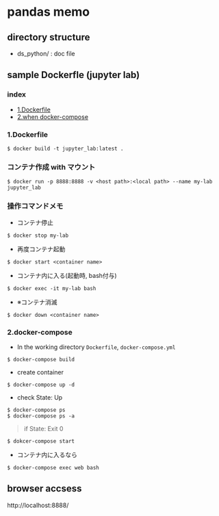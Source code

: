 # pandas memo
## directory structure
-  ds_python/ : doc file

## sample Dockerfle (jupyter lab)

### index
- [1.Dockerfile](#1dockerfile)
- [2.when docker-compose](#2docker-compose)

### 1.Dockerfile
```
$ docker build -t jupyter_lab:latest .
```

### コンテナ作成 with マウント
```
$ docker run -p 8888:8888 -v <host path>:<local path> --name my-lab jupyter_lab
```

### 操作コマンドメモ
- コンテナ停止
```
$ docker stop my-lab
```
- 再度コンテナ起動

```
$ docker start <container name>
```
- コンテナ内に入る(起動時, bash付与)

```
$ docker exec -it my-lab bash
```

- ※コンテナ消滅

```
$ docker down <container name>
```

### 2.docker-compose

- In the working directory `Dockerfile`, `docker-compose.yml`
```
$ docker-compose build
```

- create container
```
$ docker-compose up -d
```

- check State: Up
```
$ docker-compose ps
$ docker-compose ps -a
```
>if State: Exit 0
```
$ dokcer-compose start
```

- コンテナ内に入るなら

```
$ docker-compose exec web bash
```

## browser accsess
http://localhost:8888/

